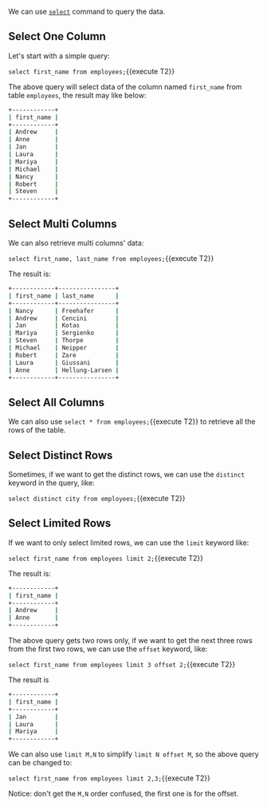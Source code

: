 We can use [`select`](https://docs.pingcap.com/tidb/stable/sql-statement-select) command to query the data. 

## Select One Column

Let's start with a simple query:

`select first_name from employees;`{{execute T2}}

The above query will select data of the column named `first_name` from table `employees`, the result may like below:

```bash
+------------+
| first_name |
+------------+
| Andrew     |
| Anne       |
| Jan        |
| Laura      |
| Mariya     |
| Michael    |
| Nancy      |
| Robert     |
| Steven     |
+------------+
```

## Select Multi Columns

We can also retrieve multi columns' data:


`select first_name, last_name from employees;`{{execute T2}}

The result is:

```bash
+------------+----------------+
| first_name | last_name      |
+------------+----------------+
| Nancy      | Freehafer      |
| Andrew     | Cencini        |
| Jan        | Kotas          |
| Mariya     | Sergienko      |
| Steven     | Thorpe         |
| Michael    | Neipper        |
| Robert     | Zare           |
| Laura      | Giussani       |
| Anne       | Hellung-Larsen |
+------------+----------------+
```

## Select All Columns

We can also use `select * from employees;`{{execute T2}} to retrieve all the rows of the table.

## Select Distinct Rows

Sometimes, if we want to get the distinct rows, we can use the `distinct` keyword in the query, like:

`select distinct city from employees;`{{execute T2}}

## Select Limited Rows

If we want to only select limited rows, we can use the `limit` keyword like:

`select first_name from employees limit 2;`{{execute T2}}

The result is:

```bash
+------------+
| first_name |
+------------+
| Andrew     |
| Anne       |
+------------+
```

The above query gets two rows only, if we want to get the next three rows from the first two rows, we can use the `offset` keyword, like:

`select first_name from employees limit 3 offset 2;`{{execute T2}}

The result is

```bash
+------------+
| first_name |
+------------+
| Jan        |
| Laura      |
| Mariya     |
+------------+
```

We can also use `limit M,N` to simplify `limit N offset M`, so the above query can be changed to:

`select first_name from employees limit 2,3;`{{execute T2}}

Notice: don't get the `M,N` order confused, the first one is for the offset. 